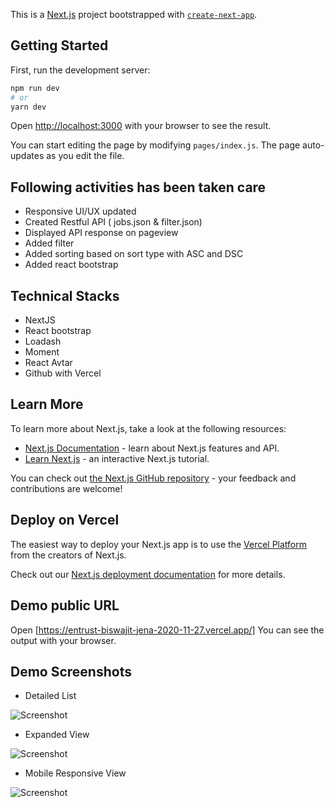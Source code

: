 This is a [Next.js](https://nextjs.org/) project bootstrapped with [`create-next-app`](https://github.com/vercel/next.js/tree/canary/packages/create-next-app).

## Getting Started

First, run the development server:

```bash
npm run dev
# or
yarn dev
```

Open [http://localhost:3000](http://localhost:3000) with your browser to see the result.

You can start editing the page by modifying `pages/index.js`. The page auto-updates as you edit the file.

## Following activities has been taken care 

- Responsive UI/UX updated
- Created Restful API ( jobs.json & filter.json)
- Displayed API response on pageview
- Added filter 
- Added sorting based on sort type with ASC and DSC
- Added react bootstrap

## Technical Stacks
- NextJS
- React bootstrap
- Loadash
- Moment
- React Avtar
- Github with Vercel

## Learn More

To learn more about Next.js, take a look at the following resources:

- [Next.js Documentation](https://nextjs.org/docs) - learn about Next.js features and API.
- [Learn Next.js](https://nextjs.org/learn) - an interactive Next.js tutorial.

You can check out [the Next.js GitHub repository](https://github.com/vercel/next.js/) - your feedback and contributions are welcome!

## Deploy on Vercel

The easiest way to deploy your Next.js app is to use the [Vercel Platform](https://vercel.com/import?utm_medium=default-template&filter=next.js&utm_source=create-next-app&utm_campaign=create-next-app-readme) from the creators of Next.js.

Check out our [Next.js deployment documentation](https://nextjs.org/docs/deployment) for more details.

## Demo public URL
Open [https://entrust-biswajit-jena-2020-11-27.vercel.app/] You can see the output with your browser.

## Demo Screenshots
- Detailed List

![Screenshot](health-explore-screen-1.png)

- Expanded View

![Screenshot](health-explore-screen-2.png)

- Mobile Responsive View

![Screenshot](health-explore-screen-3.png)

